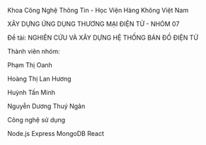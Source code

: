 Khoa Công Nghệ Thông Tin - Học Viện Hàng Không Việt Nam

XÂY DỰNG ỨNG DỤNG THƯƠNG MẠI ĐIỆN TỬ - NHÓM 07


Đề tài: NGHIÊN CỨU VÀ XÂY DỰNG HỆ THỐNG BÁN ĐỒ ĐIỆN TỬ 

Thành viên nhóm:

Phạm Thị Oanh

Hoàng Thị Lan Hương

Huỳnh Tấn Minh

Nguyễn Dương Thuý Ngân

Công nghệ sử dụng

Node.js
Express
MongoDB
React

